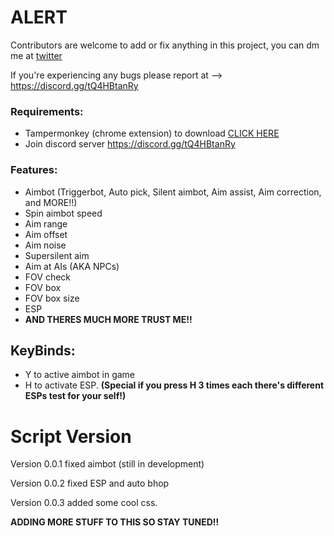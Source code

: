 # ALERT
Contributors are welcome to add or fix anything in this project, you can dm me at [twitter](https://twitter.com/glizuwu)

If you're experiencing any bugs please report at --> https://discord.gg/tQ4HBtanRy

### Requirements:
- Tampermonkey (chrome extension) to download [CLICK HERE](https://chrome.google.com/webstore/detail/tampermonkey/dhdgffkkebhmkfjojejmpbldmpobfkfo?hl=en)
- Join discord server https://discord.gg/tQ4HBtanRy

### Features:
- Aimbot (Triggerbot, Auto pick, Silent aimbot, Aim assist, Aim correction, and MORE!!)
- Spin aimbot speed
- Aim range
- Aim offset
- Aim noise
- Supersilent aim
- Aim at AIs (AKA NPCs)
- FOV check
- FOV box
- FOV box size
- ESP
- **AND THERES MUCH MORE TRUST ME!!**

## KeyBinds:
- Y to active aimbot in game
- H to activate ESP. **(Special if you press H 3 times each there's different ESPs test for your self!)**

# Script Version
Version 0.0.1 fixed aimbot (still in development)

Version 0.0.2 fixed ESP and auto bhop

Version 0.0.3 added some cool css.

**ADDING MORE STUFF TO THIS SO STAY TUNED!!**
